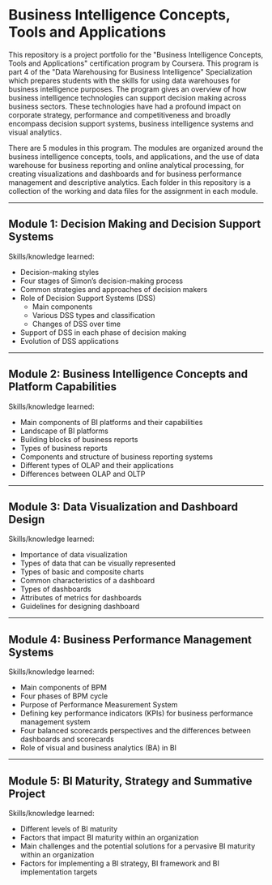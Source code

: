 # Business Intelligence Concepts, Tools and Applications

This repository is a project portfolio for the "Business Intelligence Concepts, Tools and Applications" certification program by Coursera. This program is part 4 of the "Data Warehousing for Business Intelligence" Specialization which prepares students with the skills for using data warehouses for business intelligence purposes. The program gives an overview of how business intelligence technologies can support decision making across business sectors. These technologies have had a profound impact on corporate strategy, performance and competitiveness and broadly encompass decision support systems, business intelligence systems and visual analytics.

There are 5 modules in this program. The modules are organized around the business intelligence concepts, tools, and applications, and the use of data warehouse for business reporting and online analytical processing, for creating visualizations and dashboards and for business performance management and descriptive analytics. Each folder in this repository is a collection of the working and data files for the assignment in each module.

---

## Module 1: Decision Making and Decision Support Systems

Skills/knowledge learned:

- Decision-making styles
- Four stages of Simon’s decision-making process
- Common strategies and approaches of decision makers
- Role of Decision Support Systems (DSS)
    - Main components
    - Various DSS types and classification
    - Changes of DSS over time
- Support of DSS in each phase of decision making
- Evolution of DSS applications

---

## Module 2: Business Intelligence Concepts and Platform Capabilities

Skills/knowledge learned:

- Main components of BI platforms and their capabilities
- Landscape of BI platforms
- Building blocks of business reports
- Types of business reports
- Components and structure of business reporting systems
- Different types of OLAP and their applications
- Differences between OLAP and OLTP 

---

## Module 3: Data Visualization and Dashboard Design

Skills/knowledge learned:

- Importance of data visualization
- Types of data that can be visually represented
- Types of basic and composite charts
- Common characteristics of a dashboard 
- Types of dashboards
- Attributes of metrics for dashboards
- Guidelines for designing dashboard

---

## Module 4: Business Performance Management Systems

Skills/knowledge learned:

- Main components of BPM
- Four phases of BPM cycle
- Purpose of Performance Measurement System 
- Defining key performance indicators (KPIs) for business performance management system
- Four balanced scorecards perspectives and the differences between dashboards and scorecards
- Role of visual and business analytics (BA) in BI

---

## Module 5: BI Maturity, Strategy and Summative Project

Skills/knowledge learned:

- Different levels of BI maturity
- Factors that impact BI maturity within an organization
- Main challenges and the potential solutions for a pervasive BI maturity within an organization 
- Factors for implementing a BI strategy, BI framework and BI implementation targets